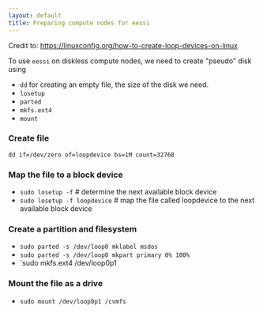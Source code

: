 ```yaml
---
layout: default
title: Preparing compute nodes for eessi
---
```


Credit to: https://linuxconfig.org/how-to-create-loop-devices-on-linux

To use `eessi` on diskless compute nodes, we need to create "pseudo" disk using 
- `dd` for creating an empty file, the size of the disk we need.
- `losetup`
- `parted`
- `mkfs.ext4`
- `mount`

### Create file 

`dd if=/dev/zero of=loopdevice bs=1M count=32768`

### Map the file to a block device

- `sudo losetup -f` # determine the next available block device
- `sudo losetup -f loopdevice` # map the file called loopdevice to the next available block device

### Create a partition and filesystem

- `sudo parted -s /dev/loop0 mklabel msdos`
- `sudo parted -s /dev/loop0 mkpart primary 0% 100%`
- `sudo mkfs.ext4 /dev/loop0p1 

### Mount the file as a drive

- `sudo mount /dev/loop0p1 /cvmfs`



